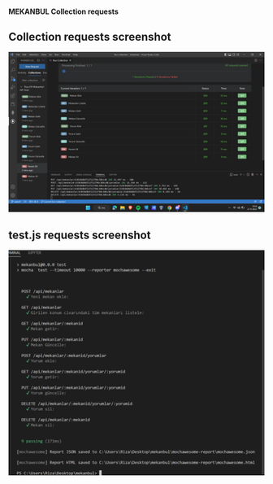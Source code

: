 #### MEKANBUL Collection requests

## Collection requests screenshot

![alt text](https://github.com/sneerx/mekanbul/blob/odev6/photos/5.png)

## test.js requests screenshot

![alt text](https://github.com/sneerx/mekanbul/blob/odev6/photos/4.png)
